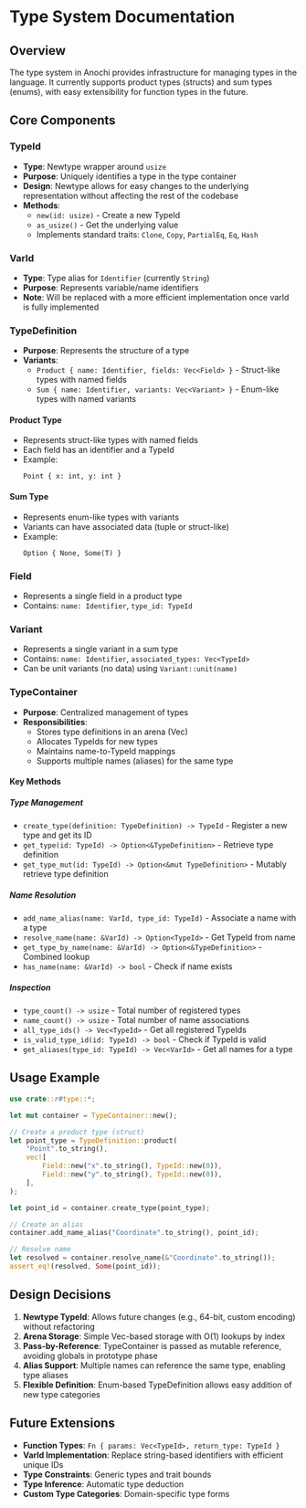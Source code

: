 # Type System Documentation

## Overview

The type system in Anochi provides infrastructure for managing types in the language. It currently supports product types (structs) and sum types (enums), with easy extensibility for function types in the future.

## Core Components

### TypeId
- **Type**: Newtype wrapper around `usize`
- **Purpose**: Uniquely identifies a type in the type container
- **Design**: Newtype allows for easy changes to the underlying representation without affecting the rest of the codebase
- **Methods**:
  - `new(id: usize)` - Create a new TypeId
  - `as_usize()` - Get the underlying value
  - Implements standard traits: `Clone`, `Copy`, `PartialEq`, `Eq`, `Hash`

### VarId
- **Type**: Type alias for `Identifier` (currently `String`)
- **Purpose**: Represents variable/name identifiers
- **Note**: Will be replaced with a more efficient implementation once varId is fully implemented

### TypeDefinition
- **Purpose**: Represents the structure of a type
- **Variants**:
  - `Product { name: Identifier, fields: Vec<Field> }` - Struct-like types with named fields
  - `Sum { name: Identifier, variants: Vec<Variant> }` - Enum-like types with named variants

#### Product Type
- Represents struct-like types with named fields
- Each field has an identifier and a TypeId
- Example:
  ```
  Point { x: int, y: int }
  ```

#### Sum Type
- Represents enum-like types with variants
- Variants can have associated data (tuple or struct-like)
- Example:
  ```
  Option { None, Some(T) }
  ```

### Field
- Represents a single field in a product type
- Contains: `name: Identifier`, `type_id: TypeId`

### Variant
- Represents a single variant in a sum type
- Contains: `name: Identifier`, `associated_types: Vec<TypeId>`
- Can be unit variants (no data) using `Variant::unit(name)`

### TypeContainer
- **Purpose**: Centralized management of types
- **Responsibilities**:
  - Stores type definitions in an arena (Vec)
  - Allocates TypeIds for new types
  - Maintains name-to-TypeId mappings
  - Supports multiple names (aliases) for the same type

#### Key Methods

##### Type Management
- `create_type(definition: TypeDefinition) -> TypeId` - Register a new type and get its ID
- `get_type(id: TypeId) -> Option<&TypeDefinition>` - Retrieve type definition
- `get_type_mut(id: TypeId) -> Option<&mut TypeDefinition>` - Mutably retrieve type definition

##### Name Resolution
- `add_name_alias(name: VarId, type_id: TypeId)` - Associate a name with a type
- `resolve_name(name: &VarId) -> Option<TypeId>` - Get TypeId from name
- `get_type_by_name(name: &VarId) -> Option<&TypeDefinition>` - Combined lookup
- `has_name(name: &VarId) -> bool` - Check if name exists

##### Inspection
- `type_count() -> usize` - Total number of registered types
- `name_count() -> usize` - Total number of name associations
- `all_type_ids() -> Vec<TypeId>` - Get all registered TypeIds
- `is_valid_type_id(id: TypeId) -> bool` - Check if TypeId is valid
- `get_aliases(type_id: TypeId) -> Vec<VarId>` - Get all names for a type

## Usage Example

```rust
use crate::r#type::*;

let mut container = TypeContainer::new();

// Create a product type (struct)
let point_type = TypeDefinition::product(
    "Point".to_string(),
    vec![
        Field::new("x".to_string(), TypeId::new(0)),
        Field::new("y".to_string(), TypeId::new(0)),
    ],
);

let point_id = container.create_type(point_type);

// Create an alias
container.add_name_alias("Coordinate".to_string(), point_id);

// Resolve name
let resolved = container.resolve_name(&"Coordinate".to_string());
assert_eq!(resolved, Some(point_id));
```

## Design Decisions

1. **Newtype TypeId**: Allows future changes (e.g., 64-bit, custom encoding) without refactoring
2. **Arena Storage**: Simple Vec-based storage with O(1) lookups by index
3. **Pass-by-Reference**: TypeContainer is passed as mutable reference, avoiding globals in prototype phase
4. **Alias Support**: Multiple names can reference the same type, enabling type aliases
5. **Flexible Definition**: Enum-based TypeDefinition allows easy addition of new type categories

## Future Extensions

- **Function Types**: `Fn { params: Vec<TypeId>, return_type: TypeId }`
- **VarId Implementation**: Replace string-based identifiers with efficient unique IDs
- **Type Constraints**: Generic types and trait bounds
- **Type Inference**: Automatic type deduction
- **Custom Type Categories**: Domain-specific type forms
